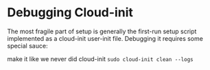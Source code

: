 
Debugging Cloud-init
====================
The most fragile part of setup is generally the first-run setup script implemented as a cloud-init user-init file.  Debugging it requires some special sauce:

make it like we never did cloud-init
`sudo cloud-init clean --logs`

